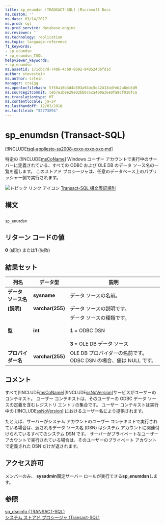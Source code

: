 ```yaml
---
title: sp_enumdsn (TRANSACT-SQL) |Microsoft Docs
ms.custom: ''
ms.date: 03/14/2017
ms.prod: sql
ms.prod_service: database-engine
ms.reviewer: ''
ms.technology: replication
ms.topic: language-reference
f1_keywords:
- sp_enumdsn
- sp_enumdsn_TSQL
helpviewer_keywords:
- sp_enumdsn
ms.assetid: 171cbc7d-7406-4cb0-8602-9405243bfd1d
author: stevestein
ms.author: sstein
manager: craigg
ms.openlocfilehash: 5f58a16b3d4d393a94dc5e42413ddfeb2a8eb5d9
ms.sourcegitcommit: ceb7e1b9e29e02bb0c6ca400a36e0fa9cf010fca
ms.translationtype: MT
ms.contentlocale: ja-JP
ms.lasthandoff: 12/03/2018
ms.locfileid: "52773894"
---
```

# <a name="spenumdsn-transact-sql"></a>sp_enumdsn (Transact-SQL)
[!INCLUDE[tsql-appliesto-ss2008-xxxx-xxxx-xxx-md](../../includes/tsql-appliesto-ss2008-xxxx-xxxx-xxx-md.md)]

  特定の [!INCLUDE[msCoName](../../includes/msconame-md.md)] Windows ユーザー アカウントで実行中のサーバーに定義されている、すべての ODBC および OLE DB のデータ ソース名の一覧を返します。 このストアド プロシージャは、任意のデータベース上のパブリッシャー側で実行されます。  
  
 ![トピック リンク アイコン](../../database-engine/configure-windows/media/topic-link.gif "トピック リンク アイコン") [Transact-SQL 構文表記規則](../../t-sql/language-elements/transact-sql-syntax-conventions-transact-sql.md)  
  
## <a name="syntax"></a>構文  
  
```  
  
sp_enumdsn  
```  
  
## <a name="return-code-values"></a>リターン コードの値  
 **0** (成功) または**1** (失敗)  
  
## <a name="result-sets"></a>結果セット  
  
|列名|データ型|説明|  
|-----------------|---------------|-----------------|  
|**データ ソース名**|**sysname**|データ ソースの名前。|  
|**[説明]**|**varchar(255)**|データ ソースの説明です。|  
|**型**|**int**|データ ソースの種類です。<br /><br /> **1** = ODBC DSN<br /><br /> **3** = OLE DB データ ソース|  
|**プロバイダー名**|**varchar(255)**|OLE DB プロバイダーの名前です。 ODBC DSN の場合、値は NULL です。|  
  
## <a name="remarks"></a>コメント  
 すべて[!INCLUDE[msCoName](../../includes/msconame-md.md)][!INCLUDE[ssNoVersion](../../includes/ssnoversion-md.md)]サービスがユーザーのコンテキスト。 ユーザー コンテキストは、そのユーザーの ODBC データ ソースの定義を含むレジストリ エントリの集合です。 ユーザー コンテキストは実行中の [!INCLUDE[ssNoVersion](../../includes/ssnoversion-md.md)] におけるユーザー名により提供されます。  
  
 たとえば、サーバーがシステム アカウントのユーザー コンテキストで実行されている場合は、返されるデータ ソース名 (DSN) はシステム アカウントに関連付けられているすべてのシステム DSN です。 サーバーがプライベートなユーザー アカウントで実行されている場合は、そのユーザーのプライベート アカウントで定義された DSN だけが返されます。  
  
## <a name="permissions"></a>アクセス許可  
 メンバーのみ、 **sysadmin**固定サーバー ロールが実行できる**sp_enumdsn**します。  
  
## <a name="see-also"></a>参照  
 [sp_dsninfo &#40;TRANSACT-SQL&#41;](../../relational-databases/system-stored-procedures/sp-dsninfo-transact-sql.md)   
 [システム ストアド プロシージャ &#40;Transact-SQL&#41;](../../relational-databases/system-stored-procedures/system-stored-procedures-transact-sql.md)  
  
  
